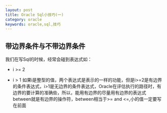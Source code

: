```yaml
---
layout: post
title: Oracle Sql小技巧(一)
category: oracle
keywords: oracle,sql,技巧
---
```


## 带边界条件与不带边界条件

我们在写Sql的时候，经常会碰到表达式如：
- i >= 2

- i > 1
如果i是整型的值，两个表达式是表示的一样的功能，但是i>=2是有边界的条件表达式，i>1是无边界的条件表达式，Oracle在评估执行的路径时，有边界的要计算的准确些，所以，能用有边界的尽量用有边界的表达式
between就是有边界的操作符，between相当于>= and <=,小的值一定要写在前面

